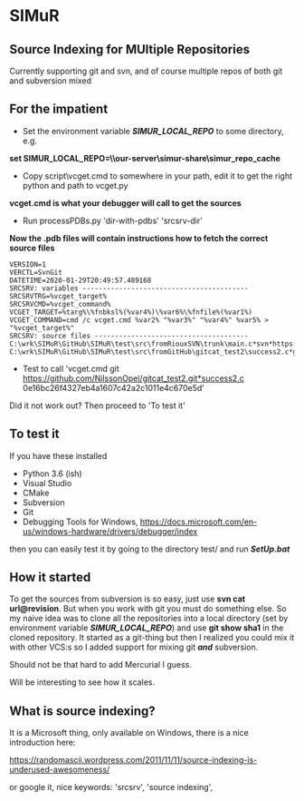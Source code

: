 # SIMuR
## Source Indexing for MUltiple Repositories
Currently supporting git and svn, and of course multiple repos of both git and
subversion mixed

## For the impatient
- Set the environment variable ***SIMUR_LOCAL_REPO*** to some directory, e.g.

**set SIMUR_LOCAL_REPO=\\\our-server\simur-share\simur_repo_cache**

- Copy script\vcget.cmd to somewhere in your path, edit it to get the right python
and path to vcget.py

**vcget.cmd is what your debugger will call to get the sources**

- Run processPDBs.py 'dir-with-pdbs' 'srcsrv-dir'

**Now the .pdb files will contain instructions how to fetch the correct source files**

    VERSION=1
    VERCTL=SvnGit
    DATETIME=2020-01-29T20:49:57.489168
    SRCSRV: variables -----------------------------------------
    SRCSRVTRG=%vcget_target%
    SRCSRVCMD=%vcget_command%
    VCGET_TARGET=%targ%\%fnbksl%(%var4%)\%var6%\%fnfile%(%var1%)
    VCGET_COMMAND=cmd /c vcget.cmd %var2% "%var3%" "%var4%" %var5% > "%vcget_target%"
    SRCSRV: source files --------------------------------------
    C:\wrk\SIMuR\GitHub\SIMuR\test\src\fromRiouxSVN\trunk\main.c*svn*https://svn.riouxsvn.com/svncat_test1/trunk*main.c*6*3416941a16288d58f71b557766b8d92153aa00f0
    C:\wrk\SIMuR\GitHub\SIMuR\test\src\fromGitHub\gitcat_test2\success2.c*git*https://github.com/NilssonOpel/gitcat_test2.git*success2.c*0e16bc26f4327eb4a1607c42a2c1011e4c670e5d*0e16bc26f4327eb4a1607c42a2c1011e4c670e5d

- Test to call 'vcget.cmd git https://github.com/NilssonOpel/gitcat_test2.git*success2.c 0e16bc26f4327eb4a1607c42a2c1011e4c670e5d'

Did it not work out?  Then proceed to 'To test it'

## To test it

If you have these installed
- Python 3.6 (ish)
- Visual Studio
- CMake
- Subversion
- Git
- Debugging Tools for Windows, https://docs.microsoft.com/en-us/windows-hardware/drivers/debugger/index

then you can easily test it by going to the directory test/ and run ***SetUp.bat***

## How it started

To get the sources from subversion is so easy, just use **svn cat
url@revision**.  But when you work with git you must do something
else.  So my naive idea was to clone all the repositories into a local
directory (set by environment variable ***SIMUR_LOCAL_REPO***) and use
**git show sha1** in the cloned repository.  It started as a git-thing but
then I realized you could mix it with other VCS:s so I added support for mixing
git ***and*** subversion.

Should not be that hard to add Mercurial I guess.

Will be interesting to see how it scales.

## What is source indexing?
It is a Microsoft thing, only available on Windows, there is a nice
introduction here:

https://randomascii.wordpress.com/2011/11/11/source-indexing-is-underused-awesomeness/

or google it, nice keywords: 'srcsrv', 'source indexing',
